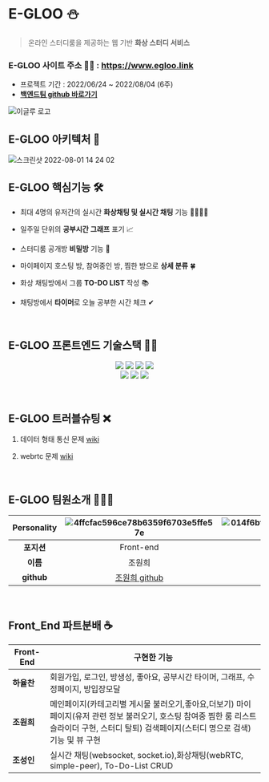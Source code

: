 # E-GLOO ⛄

> 온라인 스터디룸을 제공하는 웹 기반 **화상 스터디 서비스**<br/>
### E-GLOO 사이트 주소 🏃‍♂️ : https://www.egloo.link
* 프로젝트 기간 : 2022/06/24 ~ 2022/08/04 (6주)
* <a href="https://github.com/JumukWang/LastProject"> **백엔드팀 github 바로가기** </a>

![이글루 로고](https://user-images.githubusercontent.com/86911858/183428943-45533943-fed1-4933-9f0d-912161ddaf03.png)



## E-GLOO 아키텍처 🌈
![스크린샷 2022-08-01 14 24 02](https://user-images.githubusercontent.com/96240712/182083770-a15da7a1-6479-4107-adf0-c48557eacc0f.png)

## E-GLOO 핵심기능 🛠

* 최대 4명의 유저간의 실시간 **화상채팅 및 실시간 채팅** 기능 👨‍👨‍👦‍👦

* 일주일 단위의 **공부시간 그래프** 표기 📈

* 스터디룸 공개방 **비밀방** 기능 🚪

* 마이페이지 호스팅 방, 참여중인 방, 찜한 방으로 **상세 분류** 🍀

* 화상 채팅방에서 그룹 **TO-DO LIST** 작성 📚

* 채팅방에서 **타이머**로 오늘 공부한 시간 체크 ✔
<p>&nbsp;</p>

## E-GLOO 프론트엔드 기술스택 🧑‍💻

<div align=center>
<img src="https://img.shields.io/badge/react-black?style=for-the-badge&logo=react&logoColor=blue">
<img src="https://img.shields.io/badge/redux-tookit-light black?style=for-the-badge&logoredux&logoColor=blue">
<img src="https://img.shields.io/badge/webRTC-white?style=for-the-badge&logo=webRTC&logoColor=blue">
<img src="https://img.shields.io/badge/socketio-black?style=for-the-badge&logo=socket.io&logoColor=white">
  <br>
<img src="https://img.shields.io/badge/amazonaws-green?style=for-the-badge&logo=amazonaws&logoColor=grey">
<img src="https://img.shields.io/badge/github-181717?style=for-the-badge&logo=github&logoColor=grey">
<img src="https://img.shields.io/badge/git-F05032?style=for-the-badge&logo=git&logoColor=grey">
</div>
<p>&nbsp;</p>

## E-GLOO 트러블슈팅 ❌
1. 데이터 형태 통신 문제 <a href="https://github.com/idojustdoit/realproject/wiki/1.-%EB%8D%B0%EC%9D%B4%ED%84%B0-%ED%98%95%ED%83%9C-%ED%86%B5%EC%8B%A0-%EB%AC%B8%EC%A0%9C">wiki</a>

2. webrtc 문제 <a href="https://github.com/idojustdoit/realproject/wiki/2.-webrtc-%EB%AC%B8%EC%A0%9C">wiki</a>

<p>&nbsp;</p>


## E-GLOO 팀원소개 👨‍👨‍👦

|  Personality  |![4ffcfac596ce78b6359f6703e5ffe57e](https://user-images.githubusercontent.com/107375500/182104419-9c0bc974-77b0-48d8-beeb-98574f881577.jpg)|![014f6bf2dccf97d1cfc97dff79b028e182f3bd8c9735553d03f6f982e10ebe70](https://user-images.githubusercontent.com/107375500/182104497-2989dd73-d46a-4e31-ab60-1e1ed72f9244.png)|![a2a82850f6db5ee6033c48f55d5e15a7a88f7b2cbb72be0bdfff91ad65b168ab](https://user-images.githubusercontent.com/107375500/182133022-3629d622-334f-4ec5-a2bc-52dc932cb6ad.png)|![a2a82850f6db5ee6033c48f55d5e15a7113e2bd2b7407c8202a97d2241a96625](https://user-images.githubusercontent.com/107375500/182132932-59de69d6-a4be-4bcb-afae-0d457ffc840c.png)|
|:----:|:---:|:---:|:---:|:---:|
|  **포지션**  |Front-end|Front-end|Front-end|Designer|
|  **이름**  |조원희|하율찬|조성인|기영석|
| **github** |  <a href="https://github.com/blueprint-12" >조원희 github</a>     |   <a href="https://github.com/idojustdoit"> 하율찬 github </a>    |     <a href="https://github.com/adultcho">조성인 github</a>    |   X   |

<p>&nbsp;</p>

## Front_End 파트분배 ☕


|  Front-End  | 구현한 기능 |
| ------------ | ------------------------------------------------- |
| **하율찬** | 회원가입, 로그인, 방생성, 좋아요, 공부시간 타이머, 그래프, 수정페이지, 방입장모달              |
| **조원희** | 메인페이지(카테고리별 게시물 불러오기,좋아요,더보기) 마이페이지(유저 관련 정보 불러오기, 호스팅 참여중 찜한 룸 리스트 슬라이더 구현, 스터디 탈퇴) 검색페이지(스터디 명으로 검색) 기능 및 뷰 구현   |
| **조성인** | 실시간 채팅(websocket, socket.io),화상채팅(webRTC, simple-peer), To-Do-List CRUD   |



